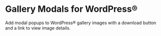 # Gallery Modals for WordPress®
Add modal popups to WordPress® gallery images with a download button and a link to view image details.
